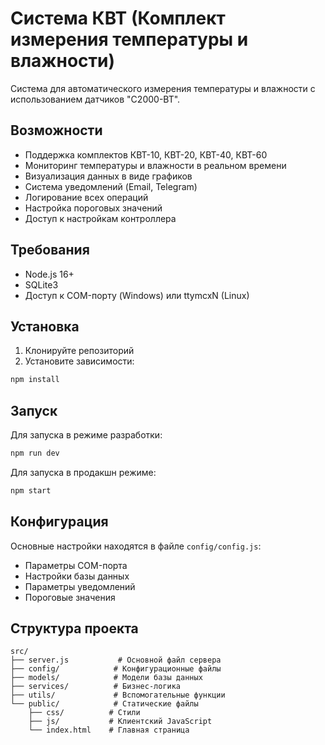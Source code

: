 # Система КВТ (Комплект измерения температуры и влажности)

Система для автоматического измерения температуры и влажности с использованием датчиков "С2000-ВТ".

## Возможности

- Поддержка комплектов КВТ-10, КВТ-20, КВТ-40, КВТ-60
- Мониторинг температуры и влажности в реальном времени
- Визуализация данных в виде графиков
- Система уведомлений (Email, Telegram)
- Логирование всех операций
- Настройка пороговых значений
- Доступ к настройкам контроллера

## Требования

- Node.js 16+
- SQLite3
- Доступ к COM-порту (Windows) или ttymcxN (Linux)

## Установка

1. Клонируйте репозиторий
2. Установите зависимости:

```bash
npm install
```

## Запуск

Для запуска в режиме разработки:

```bash
npm run dev
```

Для запуска в продакшн режиме:

```bash
npm start
```

## Конфигурация

Основные настройки находятся в файле `config/config.js`:

- Параметры COM-порта
- Настройки базы данных
- Параметры уведомлений
- Пороговые значения

## Структура проекта

```
src/
├── server.js           # Основной файл сервера
├── config/            # Конфигурационные файлы
├── models/            # Модели базы данных
├── services/          # Бизнес-логика
├── utils/             # Вспомогательные функции
└── public/            # Статические файлы
    ├── css/          # Стили
    ├── js/           # Клиентский JavaScript
    └── index.html    # Главная страница
```
